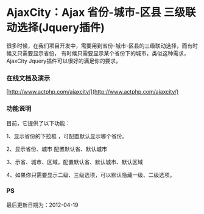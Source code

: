 
AjaxCity：Ajax 省份-城市-区县 三级联动选择(Jquery插件)
========



很多时候，在我们项目开发中，需要用到省份-城市-区县的三级联动选择，而有时候又只需要显示省份， 有时候只需要显示某个省份下的城市，类似这种需求，AjaxCity Jquery插件可以很好的满足你的要求。

### 在线文档及演示

[http://www.actphp.com/ajaxcity/](http://www.actphp.com/ajaxcity/)


### 功能说明

目前，它提供了以下功能：

1、显示省份的下拉框 ，可配置默认显示哪个省份。

2、显示省份、城市 配置默认省、默认城市

3、示省、城市、区域，配置默认省、默认城市、默认区域

4、如果你只需要显示二级、三级选项，可以默认隐藏一级、二级选项。



### PS 

最后更新日期为：2012-04-19 




